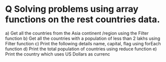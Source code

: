 
# Q Solving problems using array functions on the rest countries data.

   a) Get all the countries from the Asia continent /region using the Filter function
   b) Get all the countries with a population of less than 2 lakhs using Filter function
   c) Print the following details name, capital, flag using forEach function
   d) Print the total population of countries using reduce function
   e) Print the country which uses US Dollars as currenc
   



